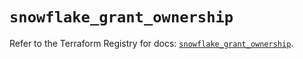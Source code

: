 # `snowflake_grant_ownership`

Refer to the Terraform Registry for docs: [`snowflake_grant_ownership`](https://registry.terraform.io/providers/snowflakedb/snowflake/2.1.0/docs/resources/grant_ownership).
